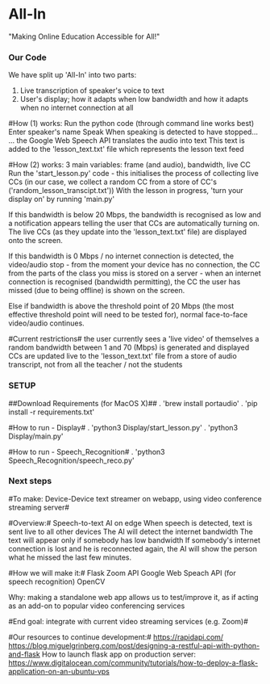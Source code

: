 # All-In
"Making Online Education Accessible for All!"


### Our Code ###
We have split up 'All-In' into two parts:
1. Live transcription of speaker's voice to text
2. User's display; how it adapts when low bandwidth and how it adapts when no internet connection at all

#How (1) works:
Run the python code (through command line works best)
Enter speaker's name
Speak
When speaking is detected to have stopped...
... the Google Web Speech API translates the audio into text
This text is added to the 'lesson_text.txt' file which represents the lesson text feed

#How (2) works:
3 main variables: frame (and audio), bandwidth, live CC
Run the 'start_lesson.py' code - this initialises the process of collecting live CCs
	(in our case, we collect a random CC from a store of CC's ('random_lesson_transcipt.txt'))
With the lesson in progress, 'turn your display on' by running 'main.py'

If this bandwidth is below 20 Mbps, the bandwidth is recognised as low and a notification appears telling the user that CCs are automatically turning on. The live CCs (as they update into the 'lesson_text.txt' file) are displayed onto the screen.


If this bandwidth is 0 Mbps / no internet connection is detected, the video/audio stop - from the moment your device has no connection, the CC from the parts of the class you miss is stored on a server - when an internet connection is recognised (bandwidth permitting), the CC the user has missed (due to being offline) is shown on the screen.

Else if bandwidth is above the threshold point of 20 Mbps (the most effective threshold point will need to be tested for), normal face-to-face video/audio continues.

#Current restrictions#
the user currently sees a 'live video' of themselves
a random bandwidth between 1 and 70 (Mbps) is generated and displayed
CCs are updated live to the 'lesson_text.txt' file from a store of audio transcript, not from all the teacher / not the students 

### SETUP ###

##Download Requirements (for MacOS X)##
. 'brew install portaudio'
. 'pip install -r requirements.txt'

#How to run - Display#
. 'python3 Display/start_lesson.py'
. 'python3 Display/main.py'

#How to run - Speech_Recognition#
. 'python3 Speech_Recognition/speech_reco.py'


### Next steps ###

#To make: Device-Device text streamer on webapp, using video conference streaming server#

#Overview:#
Speech-to-text AI on edge
When speech is detected, text is sent live to all other devices
The AI will detect the internet bandwidth
The text will appear only if somebody has low bandwidth
If somebody's internet connection is lost and he is reconnected again, the AI will show the person what he missed the last few minutes. 

#How we will make it:#
Flask
Zoom API
Google Web Speach API (for speech recognition)
OpenCV

Why: making a standalone web app allows us to test/improve it, as if acting as an add-on to popular video conferencing services

#End goal: integrate with current video streaming services (e.g. Zoom)#

#Our resources to continue development:#
https://rapidapi.com/
https://blog.miguelgrinberg.com/post/designing-a-restful-api-with-python-and-flask
How to launch flask app on production server: https://www.digitalocean.com/community/tutorials/how-to-deploy-a-flask-application-on-an-ubuntu-vps

